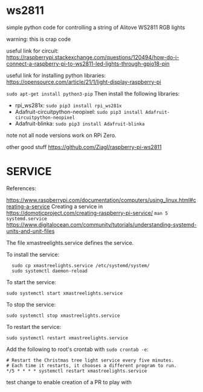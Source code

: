 # ws2811
simple python code for controlling a string of Alitove WS2811 RGB lights

warning: this is crap code

useful link for circuit: https://raspberrypi.stackexchange.com/questions/120494/how-do-i-connect-a-raspberry-pi-to-ws2811-led-lights-through-gpio18-pin

useful link for installing python libraries: https://opensource.com/article/21/1/light-display-raspberry-pi

`sudo apt-get install python3-pip`
Then install the following libraries:

  - rpi_ws281x: `sudo pip3 install rpi_ws281x`
  - Adafruit-circuitpython-neopixel: `sudo pip3 install Adafruit-circuitpython-neopixel`
  - Adafruit-blinka: `sudo pip3 install Adafruit-blinka`

note not all node versions work on RPi Zero.

other good stuff https://github.com/Ziagl/raspberry-pi-ws2811

# SERVICE

References:  

https://www.raspberrypi.com/documentation/computers/using_linux.html#creating-a-service
Creating a service in https://domoticproject.com/creating-raspberry-pi-service/
`man 5 systemd.service`
https://www.digitalocean.com/community/tutorials/understanding-systemd-units-and-unit-files

The file xmastreelights.service defines the service.

To install the service:
```
  sudo cp xmastreelights.service /etc/systemd/system/
  sudo systemctl daemon-reload
```

To start the service: 

  `sudo systemctl start xmastreelights.service`

To stop the service: 

  `sudo systemctl stop xmastreelights.service`

To restart the service: 

  `sudo systemctl restart xmastreelights.service`

Add the following to root's crontab with `sudo crontab -e`:
```
# Restart the Christmas tree light service every five minutes.
# Each time it restarts, it chooses a different program to run.
*/5 * * * * systemctl restart xmastreelights.service
```

test change to enable creation of a PR to play with

